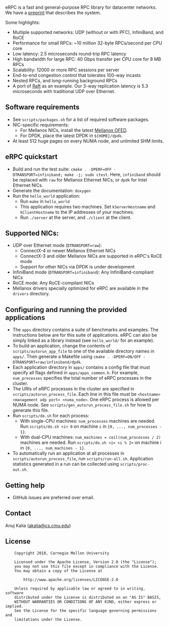 eRPC is a fast and general-purpose RPC library for datacenter networks.
We have a [preprint](https://arxiv.org/pdf/1806.00680.pdf) that describes the
system.

Some highlights:
 * Multiple supported networks: UDP (without or with PFC), InfiniBand, and RoCE
 * Performance for small RPCs: ~10 million 32-byte RPCs/second per CPU core
 * Low latency: 2.5 microseconds round-trip RPC latency
 * High bandwidth for large RPC: 40 Gbps transfer per CPU core for 8 MB RPCs
 * Scalability: 12000 or more RPC sessions per server
 * End-to-end congestion control that tolerates 100-way incasts
 * Nested RPCs, and long-running background RPCs
 * A port of [Raft](https://github.com/willemt/raft) as an example. Our 3-way
   replication latency is 5.3 microseconds with traditional UDP over Ethernet.

## Software requirements
 * See `scripts/packages.sh` for a list of required software packages.
 * NIC-specific requirements:
   * For Mellanox NICs, install the latest
     [Mellanox OFED](http://www.mellanox.com/page/products_dyn?product_family=26).
   * For DPDK, place the latest DPDK in `${HOME}/dpdk`.
 * At least 512 huge pages on every NUMA node, and unlimited SHM limits.

## eRPC quickstart
 * Build and run the test suite:
   `cmake . -DPERF=OFF -DTRANSPORT=infiniband; make -j; sudo ctest`.
   Here, `infiniband` should be replaced with `raw` for Mellanox Ethernet NICs,
   or `dpdk` for Intel Ethernet NICs.
 * Generate the documentation: `doxygen`
 * Run the `hello_world` application:
   * Run `make` in `hello_world`
   * This application requires two machines. Set `kServerHostname` and
     `kClientHostname` to the IP addresses of your machines.
   * Run `./server` at the server, and `./client` at the client.

## Supported NICs:
 * UDP over Ethernet mode (`DTRANSPORT=raw`):
   * ConnectX-4 or newer Mellanox Ethernet NICs
   * ConnectX-3 and older Mellanox NICs are supported in eRPC's RoCE mode
   * Support for other NICs via DPDK is under development
 * InfiniBand mode (`DTRANSPORT=infiniband`): Any InfiniBand-compliant NICs
 * RoCE mode: Any RoCE-compilant NICs
 * Mellanox drivers specially optimized for eRPC are available in the `drivers`
   directory.

## Configuring and running the provided applications
 * The `apps` directory contains a suite of benchmarks and examples. The
   instructions below are for this suite of applications. eRPC can also be
   simply linked as a library instead (see `hello_world/` for an example).
 * To build an application, change the contents of `scripts/autorun_app_file`
   to one of the available directory names in `apps/`. Then generate a Makefile
   using `cmake . -DPERF=ON/OFF -DTRANSPORT=raw/infiniband/dpdk`. 
 * Each application directory in `apps/` contains a config file
   that must specify all flags defined in `apps/apps_common.h`. For example,
   `num_processes` specifies the total number of eRPC processes in the cluster.
 * The URIs of eRPC processes in the cluster are specified in
   `scripts/autorun_process_file`. Each line in this file must be
   `<hostname> <management udp port> <numa_node>`. One eRPC process is allowed
   per NUMA node. See `scripts/gen_autorun_process_file.sh` for how to generate
   this file.
 * Run `scripts/do.sh` for each process:
   * With single-CPU machines: `num_processes` machines are needed.
     Run `scripts/do.sh <i> 0` on machine `i` in `{0, ..., num_processes - 1}`.
   * With dual-CPU machines: `num_machines = ceil(num_processes / 2)` machines
     are needed. Run `scripts/do.sh <i> <i % 2>` on machine i in
     `{0, ..., num_machines - 1}`.
 * To automatically run an application at all processes in
   `scripts/autorun_process_file`, run `scripts/run-all.sh`. Application
   statistics generated in a run can be collected using `scripts/proc-out.sh`.

## Getting help
 * GitHub issues are preferred over email.

## Contact
Anuj Kalia (akalia@cs.cmu.edu)

## License
		Copyright 2018, Carnegie Mellon University

        Licensed under the Apache License, Version 2.0 (the "License");
        you may not use this file except in compliance with the License.
        You may obtain a copy of the License at

            http://www.apache.org/licenses/LICENSE-2.0

        Unless required by applicable law or agreed to in writing, software
        distributed under the License is distributed on an "AS IS" BASIS,
        WITHOUT WARRANTIES OR CONDITIONS OF ANY KIND, either express or implied.
        See the License for the specific language governing permissions and
        limitations under the License.

